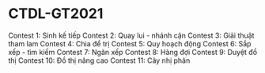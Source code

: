 # CTDL-GT2021
Contest 1: Sinh kế tiếp
Contest 2: Quay lui - nhánh cận
Contest 3: Giải thuật tham lam
Contest 4: Chia để trị
Contest 5: Quy hoạch động
Contest 6: Sắp xếp - tìm kiếm
Contest 7: Ngăn xếp
Contest 8: Hàng đợi
Contest 9: Duyệt đồ thị
Contest 10: Đồ thị nâng cao
Contest 11: Cây nhị phân
